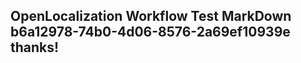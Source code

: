 <properties
ms.topic="hero-topic"
ms.test1="hero-topic"
ms.test2="test"/>


## OpenLocalization Workflow Test MarkDown b6a12978-74b0-4d06-8576-2a69ef10939e thanks!



<!--HONumber=Jul16_HO5-->


